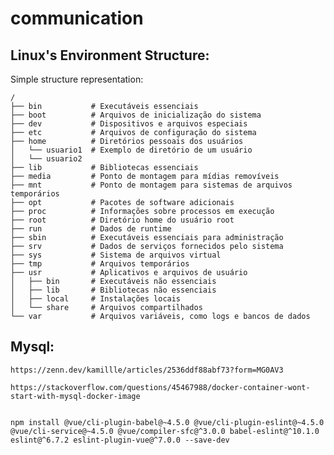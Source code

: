 # communication

## Linux's Environment Structure:
Simple structure representation:

    /
    ├── bin           # Executáveis essenciais
    ├── boot          # Arquivos de inicialização do sistema
    ├── dev           # Dispositivos e arquivos especiais
    ├── etc           # Arquivos de configuração do sistema
    ├── home          # Diretórios pessoais dos usuários
    │   └── usuario1  # Exemplo de diretório de um usuário
    │   └── usuario2
    ├── lib           # Bibliotecas essenciais
    ├── media         # Ponto de montagem para mídias removíveis
    ├── mnt           # Ponto de montagem para sistemas de arquivos temporários
    ├── opt           # Pacotes de software adicionais
    ├── proc          # Informações sobre processos em execução
    ├── root          # Diretório home do usuário root
    ├── run           # Dados de runtime
    ├── sbin          # Executáveis essenciais para administração
    ├── srv           # Dados de serviços fornecidos pelo sistema
    ├── sys           # Sistema de arquivos virtual
    ├── tmp           # Arquivos temporários
    ├── usr           # Aplicativos e arquivos de usuário
    │   ├── bin       # Executáveis não essenciais
    │   ├── lib       # Bibliotecas não essenciais
    │   ├── local     # Instalações locais
    │   └── share     # Arquivos compartilhados
    └── var           # Arquivos variáveis, como logs e bancos de dados

## Mysql:

    https://zenn.dev/kamillle/articles/2536ddf88abf73?form=MG0AV3

    https://stackoverflow.com/questions/45467988/docker-container-wont-start-with-mysql-docker-image


    npm install @vue/cli-plugin-babel@~4.5.0 @vue/cli-plugin-eslint@~4.5.0 @vue/cli-service@~4.5.0 @vue/compiler-sfc@^3.0.0 babel-eslint@^10.1.0 eslint@^6.7.2 eslint-plugin-vue@^7.0.0 --save-dev

